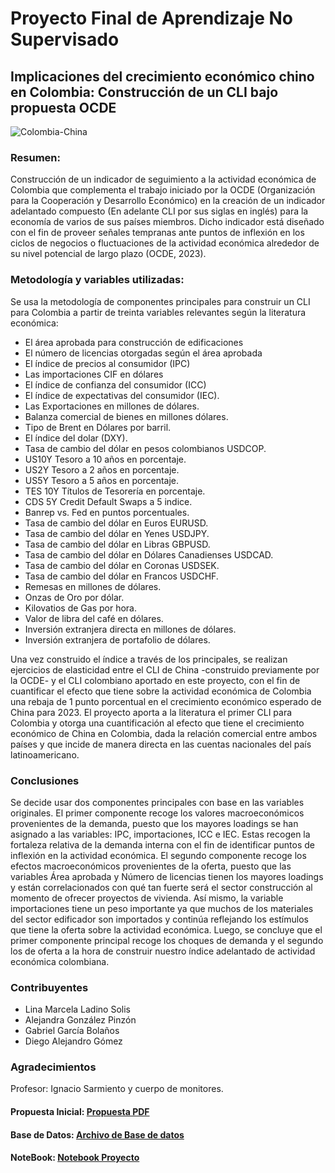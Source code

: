 # Proyecto Final de Aprendizaje No Supervisado
## Implicaciones del crecimiento económico chino en Colombia: Construcción de un CLI bajo propuesta OCDE
![Colombia-China](https://tse3.mm.bing.net/th?id=OIP.C8eqQAjvo9lxY5gEnxca0wHaDM&pid=Api&P=0&h=180)

### Resumen:

Construcción de un indicador de seguimiento a la actividad económica de Colombia que complementa el trabajo iniciado por la OCDE (Organización para la Cooperación y Desarrollo Económico) en la creación de un indicador adelantado compuesto (En adelante CLI por sus siglas en inglés) para la economía de varios de sus países miembros. Dicho indicador está diseñado con el fin de proveer señales tempranas ante puntos de inflexión en los ciclos de negocios o fluctuaciones de la actividad económica alrededor de su nivel potencial de largo plazo (OCDE, 2023).

### Metodología y variables utilizadas:

Se usa la metodología de componentes principales para construir un CLI para Colombia a partir de treinta variables relevantes según la literatura económica: 

 - El área aprobada para construcción de edificaciones 
 - El número de licencias otorgadas según el área aprobada 
 - El índice de precios al consumidor (IPC)
 - Las importaciones CIF en dólares
 - El índice de confianza del consumidor (ICC)
 - El índice de expectativas del consumidor (IEC).  
 - Las Exportaciones en millones de dólares.
 - Balanza comercial de bienes en millones dólares.
 - Tipo de Brent en Dólares por barril.
 - El índice del dolar (DXY).
 - Tasa de cambio del dólar en pesos colombianos USDCOP.
 - US10Y Tesoro a 10 años en porcentaje.
 - US2Y Tesoro a 2 años en porcentaje.
 - US5Y Tesoro a 5 años en porcentaje.
 - TES 10Y Títulos de Tesorería en porcentaje.
 - CDS 5Y Credit Default Swaps a 5 indice. 
 - Banrep vs. Fed en puntos porcentuales.
 - Tasa de cambio del dólar en Euros EURUSD.
 - Tasa de cambio del dólar en Yenes USDJPY.
 - Tasa de cambio del dólar en Libras GBPUSD.
 - Tasa de cambio del dólar en Dólares Canadienses USDCAD.
 - Tasa de cambio del dólar en Coronas USDSEK.
 - Tasa de cambio del dólar en Francos USDCHF.
 - Remesas en millones de dólares.
 - Onzas de Oro por dólar.
 - Kilovatios de Gas por hora.
 - Valor de libra del café en dólares.
 - Inversión extranjera directa en millones de dólares.
 - Inversión extranjera de portafolio de dólares. 

Una vez construido el índice a través de los principales, se realizan ejercicios de elasticidad entre el CLI de China -construido previamente por la OCDE- y el CLI colombiano aportado en este proyecto, con el fin de cuantificar el efecto que tiene sobre la actividad económica de Colombia una rebaja de 1 punto porcentual en el crecimiento económico esperado de China para 2023.
El proyecto aporta a la literatura el primer CLI para Colombia y otorga una cuantificación al efecto que tiene el crecimiento económico de China en Colombia, dada la relación comercial entre ambos países y que incide de manera directa en las cuentas nacionales del país latinoamericano.

### Conclusiones

Se decide usar dos componentes principales con base en las variables originales. El primer componente recoge los valores macroeconómicos provenientes de la demanda, puesto que los mayores loadings se han asignado a las variables: IPC, importaciones, ICC e IEC. Estas recogen la fortaleza relativa de la demanda interna con el fin de identificar puntos de inflexión en la actividad económica.
El segundo componente recoge los efectos macroeconómicos provenientes de la oferta, puesto que las variables Área aprobada y Número de licencias tienen los mayores loadings y están correlacionados con qué tan fuerte será el sector construcción al momento de ofrecer proyectos de vivienda. Así mismo, la variable importaciones tiene un peso importante ya que muchos de los materiales del sector edificador son importados y continúa reflejando los estímulos que tiene la oferta sobre la actividad económica.
Luego, se concluye que el primer componente principal recoge los choques de demanda y el segundo los de oferta a la hora de construir nuestro índice adelantado de actividad económica colombiana.

### Contribuyentes
* Lina Marcela Ladino Solis
* Alejandra González Pinzón
* Gabriel García Bolaños
* Diego Alejandro Gómez

### Agradecimientos
Profesor: Ignacio Sarmiento y cuerpo de monitores.

#### Propuesta Inicial: [Propuesta PDF](https://github.com/gabrielbga/AprendizajeNoSupervisado/blob/main/ProyectoFinal/Documento%20con%20propuesta%20inicial%5B1%5D.pdf)

#### Base de Datos: [Archivo de Base de datos](https://github.com/gabrielbga/AprendizajeNoSupervisado/raw/main/ProyectoFinal/BDD.xlsx)

#### NoteBook: [Notebook Proyecto](https://github.com/gabrielbga/AprendizajeNoSupervisado/blob/main/ProyectoFinal/Proyecto%20-%20Entrega%201.ipynb)
